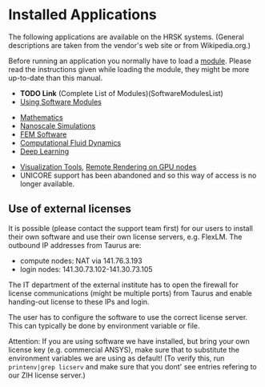 # Installed Applications

The following applications are available on the HRSK systems. (General
descriptions are taken from the vendor's web site or from
Wikipedia.org.)

Before running an application you normally have to load a
[module](../software/runtime_environment.md#modules). Please read the instructions given
while loading the module, they might be more up-to-date than this
manual.

-   **TODO Link** (Complete List of Modules)(SoftwareModulesList)
-   [Using Software Modules](../software/runtime_environment.md#modules)

<!-- -->

-   [Mathematics](../software/mathematics.md)
-   [Nanoscale Simulations](../software/nanoscale_simulations.md)
-   [FEM Software](../software/fem_software.md)
-   [Computational Fluid Dynamics](../software/cfd.md)
-   [Deep Learning](../software/deep_learning.md)

<!-- -->

-   [Visualization Tools](../software/visualization.md),
    [Remote Rendering on GPU nodes](../access/desktop_cloud_visualization.md)
-   UNICORE support has been abandoned and so this way of access is no
    longer available.

## Use of external licenses

It is possible (please contact the support team first) for our users to
install their own software and use their own license servers, e.g.
FlexLM. The outbound IP addresses from Taurus are:

-   compute nodes: NAT via 141.76.3.193
-   login nodes: 141.30.73.102-141.30.73.105

The IT department of the external institute has to open the firewall for
license communications (might be multiple ports) from Taurus and enable
handing-out license to these IPs and login.

The user has to configure the software to use the correct license
server. This can typically be done by environment variable or file.

Attention: If you are using software we have installed, but bring your
own license key (e.g. commercial ANSYS), make sure that to substitute
the environment variables we are using as default! (To verify this, run
`printenv|grep licserv` and make sure that you dont' see entries
refering to our ZIH license server.)
